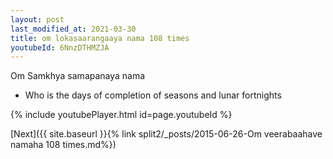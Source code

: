 ```yaml
---
layout: post
last_modified_at: 2021-03-30
title: om lokasaarangaaya nama 108 times
youtubeId: 6NnzDTHMZJA
---
```

 
 
Om Samkhya samapanaya nama 
 
 -  Who is the days of completion of seasons and lunar fortnights 
 
  
 
  
 
 
 
 
 
 


{% include youtubePlayer.html id=page.youtubeId %}
 
[Next]({{ site.baseurl }}{% link  split2/_posts/2015-06-26-Om veerabaahave namaha 108 times.md%})
 
